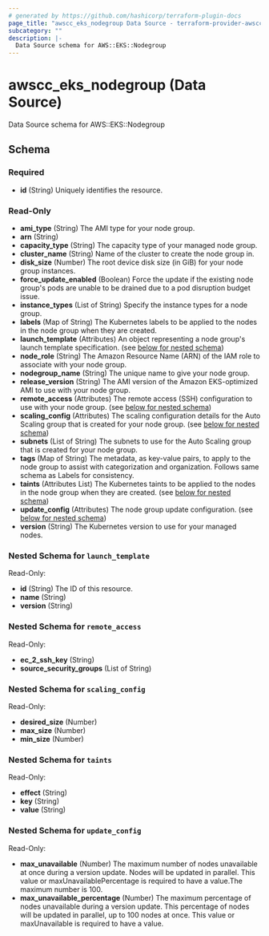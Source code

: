 ```yaml
---
# generated by https://github.com/hashicorp/terraform-plugin-docs
page_title: "awscc_eks_nodegroup Data Source - terraform-provider-awscc"
subcategory: ""
description: |-
  Data Source schema for AWS::EKS::Nodegroup
---
```


# awscc_eks_nodegroup (Data Source)

Data Source schema for AWS::EKS::Nodegroup



<!-- schema generated by tfplugindocs -->
## Schema

### Required

- **id** (String) Uniquely identifies the resource.

### Read-Only

- **ami_type** (String) The AMI type for your node group.
- **arn** (String)
- **capacity_type** (String) The capacity type of your managed node group.
- **cluster_name** (String) Name of the cluster to create the node group in.
- **disk_size** (Number) The root device disk size (in GiB) for your node group instances.
- **force_update_enabled** (Boolean) Force the update if the existing node group's pods are unable to be drained due to a pod disruption budget issue.
- **instance_types** (List of String) Specify the instance types for a node group.
- **labels** (Map of String) The Kubernetes labels to be applied to the nodes in the node group when they are created.
- **launch_template** (Attributes) An object representing a node group's launch template specification. (see [below for nested schema](#nestedatt--launch_template))
- **node_role** (String) The Amazon Resource Name (ARN) of the IAM role to associate with your node group.
- **nodegroup_name** (String) The unique name to give your node group.
- **release_version** (String) The AMI version of the Amazon EKS-optimized AMI to use with your node group.
- **remote_access** (Attributes) The remote access (SSH) configuration to use with your node group. (see [below for nested schema](#nestedatt--remote_access))
- **scaling_config** (Attributes) The scaling configuration details for the Auto Scaling group that is created for your node group. (see [below for nested schema](#nestedatt--scaling_config))
- **subnets** (List of String) The subnets to use for the Auto Scaling group that is created for your node group.
- **tags** (Map of String) The metadata, as key-value pairs, to apply to the node group to assist with categorization and organization. Follows same schema as Labels for consistency.
- **taints** (Attributes List) The Kubernetes taints to be applied to the nodes in the node group when they are created. (see [below for nested schema](#nestedatt--taints))
- **update_config** (Attributes) The node group update configuration. (see [below for nested schema](#nestedatt--update_config))
- **version** (String) The Kubernetes version to use for your managed nodes.

<a id="nestedatt--launch_template"></a>
### Nested Schema for `launch_template`

Read-Only:

- **id** (String) The ID of this resource.
- **name** (String)
- **version** (String)


<a id="nestedatt--remote_access"></a>
### Nested Schema for `remote_access`

Read-Only:

- **ec_2_ssh_key** (String)
- **source_security_groups** (List of String)


<a id="nestedatt--scaling_config"></a>
### Nested Schema for `scaling_config`

Read-Only:

- **desired_size** (Number)
- **max_size** (Number)
- **min_size** (Number)


<a id="nestedatt--taints"></a>
### Nested Schema for `taints`

Read-Only:

- **effect** (String)
- **key** (String)
- **value** (String)


<a id="nestedatt--update_config"></a>
### Nested Schema for `update_config`

Read-Only:

- **max_unavailable** (Number) The maximum number of nodes unavailable at once during a version update. Nodes will be updated in parallel. This value or maxUnavailablePercentage is required to have a value.The maximum number is 100.
- **max_unavailable_percentage** (Number) The maximum percentage of nodes unavailable during a version update. This percentage of nodes will be updated in parallel, up to 100 nodes at once. This value or maxUnavailable is required to have a value.


